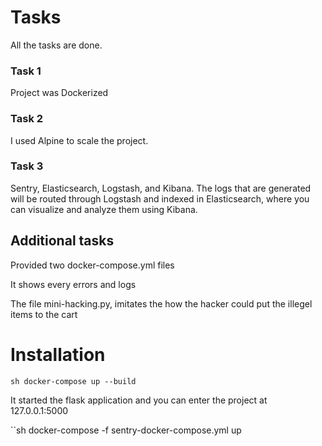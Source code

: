# Tasks
All the tasks are done. 

### Task 1
  Project was Dockerized

### Task 2
 I used Alpine to scale the project. 

### Task 3
 Sentry, Elasticsearch, Logstash, and Kibana. The logs that are generated will be routed through Logstash and indexed in Elasticsearch, where you can visualize and analyze them using Kibana.

## Additional tasks 

Provided two docker-compose.yml files

It shows every errors and logs

The file mini-hacking.py, imitates the how the hacker could put the illegel items to the cart


# Installation

``sh
docker-compose up --build
``

It started the flask application and you can enter the project at 127.0.0.1:5000


``sh
docker-compose -f sentry-docker-compose.yml up